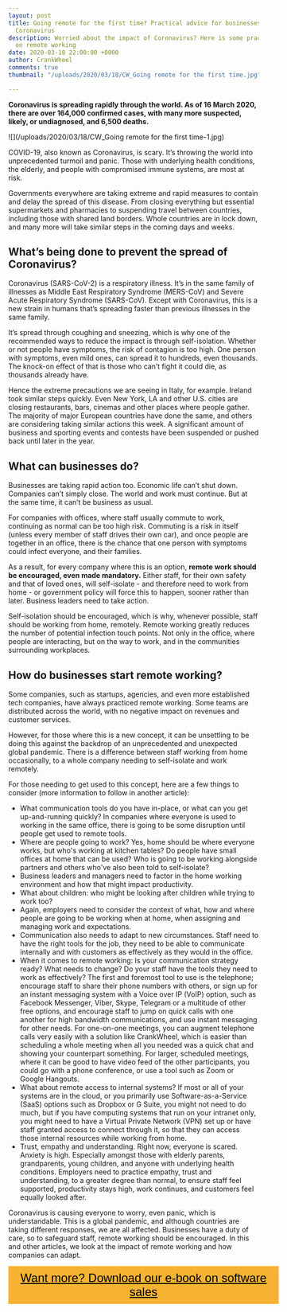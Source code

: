 ```yaml
---
layout: post
title: Going remote for the first time? Practical advice for businesses adapting to
  Coronavirus
description: Worried about the impact of Coronavirus? Here is some practical advice
  on remote working
date: 2020-03-18 22:00:00 +0000
author: CrankWheel
comments: true
thumbnail: "/uploads/2020/03/18/CW_Going remote for the first time.jpg"

---
```

**Coronavirus is spreading rapidly through the world. As of 16 March 2020, there are over 164,000 confirmed cases, with many more suspected, likely, or undiagnosed, and 6,500 deaths.**

![](/uploads/2020/03/18/CW_Going remote for the first time-1.jpg)

COVID-19, also known as Coronavirus, is scary. It’s throwing the world into unprecedented turmoil and panic. Those with underlying health conditions, the elderly, and people with compromised immune systems, are most at risk.

Governments everywhere are taking extreme and rapid measures to contain and delay the spread of this disease. From closing everything but essential supermarkets and pharmacies to suspending travel between countries, including those with shared land borders. Whole countries are in lock down, and many more will take similar steps in the coming days and weeks.

## What’s being done to prevent the spread of Coronavirus?

Coronavirus (SARS-CoV-2) is a respiratory illness. It’s in the same family of illnesses as Middle East Respiratory Syndrome (MERS-CoV) and Severe Acute Respiratory Syndrome (SARS-CoV). Except with Coronavirus, this is a new strain in humans that’s spreading faster than previous illnesses in the same family.

It’s spread through coughing and sneezing, which is why one of the recommended ways to reduce the impact is through self-isolation. Whether or not people have symptoms, the risk of contagion is too high. One person with symptoms, even mild ones, can spread it to hundreds, even thousands. The knock-on effect of that is those who can’t fight it could die, as thousands already have.

Hence the extreme precautions we are seeing in Italy, for example. Ireland took similar steps quickly. Even New York, LA and other U.S. cities are closing restaurants, bars, cinemas and other places where people gather. The majority of major European countries have done the same, and others are considering taking similar actions this week. A significant amount of business and sporting events and contests have been suspended or pushed back until later in the year.

## What can businesses do?

Businesses are taking rapid action too. Economic life can’t shut down. Companies can’t simply close. The world and work must continue. But at the same time, it can’t be business as usual.

For companies with offices, where staff usually commute to work, continuing as normal can be too high risk. Commuting is a risk in itself (unless every member of staff drives their own car), and once people are together in an office, there is the chance that one person with symptoms could infect everyone, and their families.

As a result, for every company where this is an option, **remote work should be encouraged, even made mandatory.** Either staff, for their own safety and that of loved ones, will self-isolate - and therefore need to work from home - or government policy will force this to happen, sooner rather than later. Business leaders need to take action.

Self-isolation should be encouraged, which is why, whenever possible, staff should be working from home, remotely. Remote working greatly reduces the number of potential infection touch points. Not only in the office, where people are interacting, but on the way to work, and in the communities surrounding workplaces.

## How do businesses start remote working?

Some companies, such as startups, agencies, and even more established tech companies, have always practiced remote working. Some teams are distributed across the world, with no negative impact on revenues and customer services.

However, for those where this is a new concept, it can be unsettling to be doing this against the backdrop of an unprecedented and unexpected global pandemic. There is a difference between staff working from home occasionally, to a whole company needing to self-isolate and work remotely.

For those needing to get used to this concept, here are a few things to consider (more information to follow in another article):

* What communication tools do you have in-place, or what can you get up-and-running quickly? In companies where everyone is used to working in the same office, there is going to be some disruption until people get used to remote tools.
* Where are people going to work? Yes, home should be where everyone works, but who's working at kitchen tables? Do people have small offices at home that can be used? Who is going to be working alongside partners and others who've also been told to self-isolate?
* Business leaders and managers need to factor in the home working environment and how that might impact productivity.
* What about children: who might be looking after children while trying to work too?
* Again, employers need to consider the context of what, how and where people are going to be working when at home, when assigning and managing work and expectations.
* Communication also needs to adapt to new circumstances. Staff need to have the right tools for the job, they need to be able to communicate internally and with customers as effectively as they would in the office.
* When it comes to remote working: Is your communication strategy ready? What needs to change? Do your staff have the tools they need to work as effectively? The first and foremost tool to use is the telephone; encourage staff to share their phone numbers with others, or sign up for an instant messaging system with a Voice over IP (VoIP) option, such as Facebook Messenger, Viber, Skype, Telegram or a multitude of other free options, and encourage staff to jump on quick calls with one another for high bandwidth communications, and use instant messaging for other needs. For one-on-one meetings, you can augment telephone calls very easily with a solution like CrankWheel, which is easier than scheduling a whole meeting when all you needed was a quick chat and showing your counterpart something. For larger, scheduled meetings, where it can be good to have video feed of the other participants, you could go with a phone conference, or use a tool such as Zoom or Google Hangouts.
* What about remote access to internal systems? If most or all of your systems are in the cloud, or you primarily use Software-as-a-Service (SaaS) options such as Dropbox or G Suite, you might not need to do much, but if you have computing systems that run on your intranet only, you might need to have a Virtual Private Network (VPN) set up or have staff granted access to connect through it, so that they can access those internal resources while working from home.
* Trust, empathy and understanding. Right now, everyone is scared. Anxiety is high. Especially amongst those with elderly parents, grandparents, young children, and anyone with underlying health conditions. Employers need to practice empathy, trust and understanding, to a greater degree than normal, to ensure staff feel supported, productivity stays high, work continues, and customers feel equally looked after.

Coronavirus is causing everyone to worry, even panic, which is understandable. This is a global pandemic, and although countries are taking different responses, we are all affected. Businesses have a duty of care, so to safeguard staff, remote working should be encouraged. In this and other articles, we look at the impact of remote working and how companies can adapt.

<style> .btn-signup { padding-top: 11px !important; border-radius: 0px !important; background-color: #f6b333; text-align: center; padding: 10px 20px !important; border: 0px !important; width: 100%; margin-bottom: 20px; } .btn-signup a { color: black !important; font-family: 'Titillium Web', sans-serif; font-size: 24px !important; font-weight: normal !important; } </style>

<div class="btn-signup"><a style="cursor: pointer;" href="/sign-up-to-download">Want more? Download our e-book on software sales</a></div>